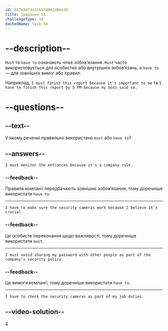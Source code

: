 ```yaml
---
id: 657e3dfda31b534042d06e39
title: Завдання 54
challengeType: 19
dashedName: task-54
---
```


# --description--

`Must` та `have to` означають чітке зобов’язання. `Must` часто використовується для особистих або внутрішніх зобов’язань, а `have to` — для зовнішніх вимог або правил.

Наприклад, `I must finish this report because it's important to me` та `I have to finish this report by 5 PM because my boss said so.`

# --questions--

## --text--

У якому реченні правильно використано `must` або `have to`?

## --answers--

`I must monitor the entrances because it's a company rule.`

### --feedback--

Правила компанії передбачають зовнішнє зобов’язання, тому доречніше використати `have to`.

---

`I have to make sure the security cameras work because I believe it's crucial.`

### --feedback--

Це особисте переконання щодо важливості, тому доречніше використати `must`.

---

`I must avoid sharing my password with other people as part of the company's security policy.`

### --feedback--

Це вимоги компанії, тому доречніше використати `have to`.

---

`I have to check the security cameras as part of my job duties.`

## --video-solution--

4
